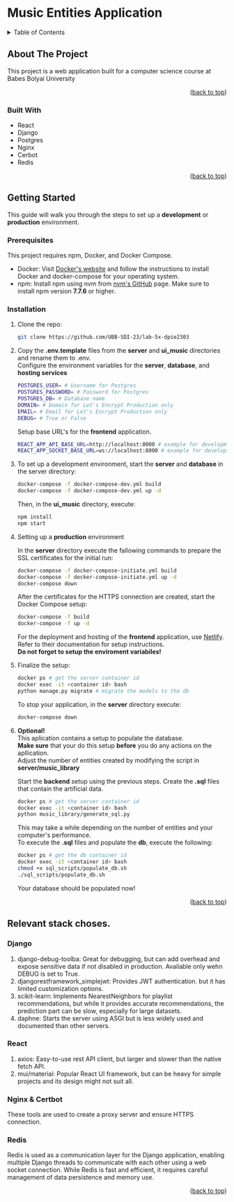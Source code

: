 <a name="readme-top"></a>

# Music Entities Application



<!-- TABLE OF CONTENTS -->
<details>
  <summary>Table of Contents</summary>
  <ol>
    <li>
      <a href="#about-the-project">About The Project</a>
      <ul>
        <li><a href="#built-with">Built With</a></li>
      </ul>
    </li>
    <li>
      <a href="#getting-started">Getting Started</a>
      <ul>
        <li><a href="#prerequisites">Prerequisites</a></li>
        <li><a href="#installation">Installation</a></li>
      </ul>
    </li>
    <li><a href="#relevant-stack-choses">Relevant stack choses</a></li>
  </ol>
</details>



<!-- ABOUT THE PROJECT -->
## About The Project



This project is a web application built for a computer science course at Babes Bolyai University

<p align="right">(<a href="#readme-top">back to top</a>)</p>



### Built With

* React
* Django
* Postgres
* Nginx
* Cerbot
* Redis

<p align="right">(<a href="#readme-top">back to top</a>)</p>



<!-- GETTING STARTED -->
## Getting Started

This guide will walk you through the steps to set up a **development** or **production** environment.

### Prerequisites

This project requires npm, Docker, and Docker Compose.


* Docker: Visit [Docker's website](https://www.docker.com/) and follow the instructions to install Docker and docker-compose for your operating system.
* npm: Install npm using nvm from [nvm's GitHub](https://github.com/nvm-sh/nvm) page. Make sure to install npm version **7.7.6** or higher.

### Installation

1.  Clone the repo:
    ```sh
    git clone https://github.com/UBB-SDI-23/lab-5x-dpie2303
    ```
2. Copy the **.env.template** files from the **server** and **ui_music** directories and rename them to .env.  
   Configure the environment variables for the **server**, **database**, and **hosting services**
   ```sh
   POSTGRES_USER= # Username for Postgres
   POSTGRES_PASSWORD= # Password for Postgres
   POSTGRES_DB= # Database name
   DOMAIN= # Domain for Let's Encrypt Production only
   EMAIL= # Email for Let's Encrypt Production only
   DEBUG= # True or False
   ```  
   Setup base URL's for the **frontend** application.  
   ```sh
   REACT_APP_API_BASE_URL=http://localhost:8000 # example for development env
   REACT_APP_SOCKET_BASE_URL=ws://localhost:8000 # example for development env
   ``` 
    
3. To set up a development environment, start the **server** and **database** in the server directory:
   ```sh
   docker-compose -f docker-compose-dev.yml build
   docker-compose -f docker-compose-dev.yml up -d
   ```
   Then, in the **ui_music** directory, execute:
   ```sh
   npm install
   npm start
   ```
4. Setting up a **production**  environment

   In the  **server** directory execute the fallowing commands to 
   prepare the SSL certificates for the initial run:
   ```sh
   docker-compose -f docker-compose-initiate.yml build
   docker-compose -f docker-compose-initiate.yml up -d
   docker-compose down
   ```
   After the certificates for the HTTPS connection are created, start the Docker Compose setup:
   ```sh
   docker-compose -f build
   docker-compose -f up -d
   ```

   For the deployment and hosting of the **frontend** application, use [Netlify](https://www.netlify.com/).
   Refer to their documentation for setup instructions.  
   **Do not forget to setup the enviroment variabiles!**

5. Finalize the setup: 
    ```sh
   docker ps # get the server container id
   docker exec -it <container id> bash
   python manage.py migrate # migrate the models to the db
   ```
   To stop your application, in the  **server** directory execute:
   ```sh
   docker-compose down 
   ```


5. **Optional!**  
   This aplication contains a setup to populate the database.  
   **Make sure** that your do this setup **before** you do any actions on the apllication.  
   Adjust the number of entities created by modifying the script in  **server/music_library**  

   Start the **backend** setup using the previous steps.
   Create the **.sql** files that contain the artificial data.  
   ```sh
   docker ps # get the server container id
   docker exec -it <container id> bash
   python music_library/generate_sql.py 
   ```
   This may take a while depending on the number of entities and your computer's performance.   
   To execute the **.sql** files and populate the **db**, execute the following:
   ```sh
   docker ps # get the db container id
   docker exec -it <container id> bash
   chmod +x sql_scripts/populate_db.sh
   ./sql_scripts/populate_db.sh
   ```
   Your database should be populated now!


<p align="right">(<a href="#readme-top">back to top</a>)</p>



<!-- USAGE EXAMPLES -->
## Relevant stack choses. 



### Django

  1. django-debug-toolba: Great for debugging, but can add overhead and expose sensitive data if not disabled in production. Available only wehn DEBUG is set to True.  
  2. djangorestframework_simplejwt: Provides JWT authentication. but it has limited customization options.
  3. scikit-learn: Implements NearestNeighbors for playlist recommendations, but while it provides accurate recommendations, the prediction part can be slow, especially for large datasets.
  4. daphne: Starts the server using ASGI but is less widely used and documented than other servers.
  
### React
  1. axios: Easy-to-use rest API client, but larger and slower than the native fetch API.
  2. mui/material: Popular React UI framework, but can be heavy for simple projects and its design might not suit all.
      
### Nginx & Certbot
  These tools are used to create a proxy server and ensure HTTPS connection. 

### Redis
  Redis is used as a communication layer for the Django application, enabling multiple Django threads to communicate with each other using a web socket connection. While Redis is fast and efficient, it requires careful management of data persistence and memory use.

<p align="right">(<a href="#readme-top">back to top</a>)</p>
